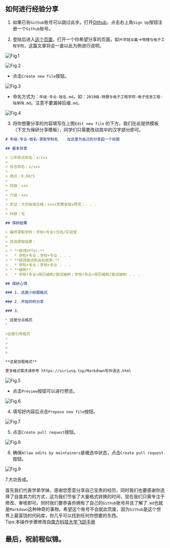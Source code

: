 ## 如何进行经验分享

1. 如果已有`Github`账号可以跳过此步。打开[Github](https://github.com)，点击右上角`Sign Up`按钮注册一个`Github`账号。

2. 登陆后进入[这个页面](https://github.com/SICNU-Application/wiki-SICNU/tree/master/docs)，打开一个你希望分享的页面，如``升学就业篇``->``物理与电子工程学院``，这篇文章将会一直以此为例进行说明。

![Fig.1](https://sicnu-wiki-1302714559.cos.ap-nanjing.myqcloud.com/Img/Fig1.png)

![Fig.2](https://sicnu-wiki-1302714559.cos.ap-nanjing.myqcloud.com/Img/Fig2.png)

- 点击`Create new file`按钮。

![Fig.3](https://sicnu-wiki-1302714559.cos.ap-nanjing.myqcloud.com/Img/Fig3.png)

- 命名方式为：`年级-专业-姓名.md`。如：`2019级-物理与电子工程学院-电子信息工程-陆荣琦.md`。注意不要漏掉后缀`.md`。

![Fig.4](https://sicnu-wiki-1302714559.cos.ap-nanjing.myqcloud.com/Img/Fig4.png)

3. 将你想要分享的内容填写在上图`Edit new file` 的下方。我们在此提供模板（下文为保研分享模板），同学们只需要改动其中的汉字部分即可。

```markdown
# 年级-专业-姓名-录取学校名    在这里为自己的分享起一个标题

## 基本背景

> 三年绩点排名：x/xxx
>
> 综合排名：x/xxx
>
> 绩点：0.00/5
>
> 四级：xxx
>
> 六级：xxx
>
> 奖证：大创省级合格；xxxx竞赛省级x等奖；. . . 
>
> 科研：无

## 保研结果

> 最终录取学校：学校+专业+方向/实验室
>
> 其他录取结果：
>
> * **获得Offer:**
>   * 学校+专业；学校+专业 . . .
> * **获得面试机会后放弃:**
>   * 学校+专业；学校+专业 . . .
> * **被刷**:
>   * 学校+专业+简历被刷/面试被刷；学校+专业+简历被刷/面试被刷 . . .

## 保研心得

### 1. 这是小标题格式

### 2. 开始你的分享

### 3. 

* 这是分点格式
* 

>这是引用格式
>
>
>
>

**这是加粗格式**

更多格式需求请参考 https://siriusq.top/Markdown写作语法.html
```

![Fig.5](https://sicnu-wiki-1302714559.cos.ap-nanjing.myqcloud.com/Img/Fig5.png)

- 点击`Preview`按钮可以进行预览。

![Fig.6](https://sicnu-wiki-1302714559.cos.ap-nanjing.myqcloud.com/Img/Fig6.png)

4. 填写好内容后点击`Propose new file`按钮。

![Fig.7](https://sicnu-wiki-1302714559.cos.ap-nanjing.myqcloud.com/Img/Fig7.png)

5. 点击`Create pull request`按钮。

![Fig.8](https://sicnu-wiki-1302714559.cos.ap-nanjing.myqcloud.com/Img/Fig8.png)

6. 确保`Allow edits by maintainers`是被选中状态，点击`Create pull request`按钮。

![Fig.9](https://sicnu-wiki-1302714559.cos.ap-nanjing.myqcloud.com/Img/Fig9.png)

7.大功告成。

首先我们代表学弟学妹，感谢您愿意分享自己宝贵的经历，同时我们也要感谢你选择了自食其力的方式，这为我们节省了大量格式转换的时间，现在我们只需专注于修改、审核即可。同时我们要恭喜你拥有了自己的`Github`账号并且了解了`.md`也就是`Markdown`这种神奇的事物。希望这个账号不会就此荒废，因为`Github`是这个世界上最富饶的代码库，你几乎可以找到任何你想要的东西。<br>
Tips:本操作步骤修改自[南方科技大学飞跃手册](https://sustech-application.github.io/2020-Fall/#/如何进行经验分享)

## 最后，祝前程似锦。
